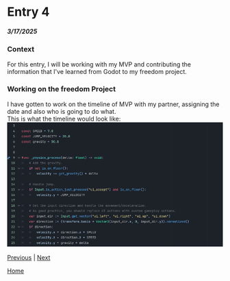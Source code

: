 # Entry 4
##### 3/17/2025

### Context
For this entry, I will be working with my MVP and contributing the information that I've learned from Godot to my freedom project.

### Working on the freedom Project
I have gotten to work on the timeline of MVP with my partner, assigning the date and also who is going to do what.  
This is what the timeline would look like:
![image](https://github.com/shellyw8542/apcsa-freedom-project/blob/main/Screenshot%202025-03-08%20232601.png)  

[Previous](entry03.md) | [Next](entry05.md)

[Home](../README.md)
